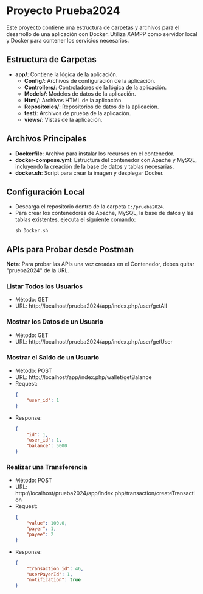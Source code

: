 
# Proyecto Prueba2024

Este proyecto contiene una estructura de carpetas y archivos para el desarrollo de una aplicación con Docker. Utiliza XAMPP como servidor local y Docker para contener los servicios necesarios.

## Estructura de Carpetas

- **app/**: Contiene la lógica de la aplicación.
  - **Config/**: Archivos de configuración de la aplicación.
  - **Controllers/**: Controladores de la lógica de la aplicación.
  - **Models/**: Modelos de datos de la aplicación.
  - **Html/**: Archivos HTML de la aplicación.
  - **Repositories/**: Repositorios de datos de la aplicación.
  - **test/**: Archivos de prueba de la aplicación.
  - **views/**: Vistas de la aplicación.

## Archivos Principales

- **Dockerfile**: Archivo para instalar los recursos en el contenedor.
- **docker-compose.yml**: Estructura del contenedor con Apache y MySQL, incluyendo la creación de la base de datos y tablas necesarias.
- **docker.sh**: Script para crear la imagen y desplegar Docker.

## Configuración Local

- Descarga el repositorio dentro de la carpeta `C:/prueba2024`.
- Para crear los contenedores de Apache, MySQL, la base de datos y las tablas existentes, ejecuta el siguiente comando:
  ```
  sh Docker.sh
  ```

## APIs para Probar desde Postman
**Nota**: Para probar las APIs una vez creadas en el Contenedor, debes quitar "prueba2024" de la URL.

### Listar Todos los Usuarios
- Método: GET
- URL: http://localhost/prueba2024/app/index.php/user/getAll

### Mostrar los Datos de un Usuario
- Método: GET
- URL: http://localhost/prueba2024/app/index.php/user/getUser

### Mostrar el Saldo de un Usuario
- Método: POST
- URL: http://localhost/app/index.php/wallet/getBalance
- Request:
  ```json
  {
      "user_id": 1
  }
  ```
- Response:
  ```json
  {
      "id": 1,
      "user_id": 1,
      "balance": 5000
  }
  ```

### Realizar una Transferencia
- Método: POST
- URL: http://localhost/prueba2024/app/index.php/transaction/createTransaction
- Request:
  ```json
  {
      "value": 100.0,
      "payer": 1,
      "payee": 2
  }
  ```
- Response:
  ```json
  {
      "transaction_id": 46,
      "userPayerId": 1,
      "notification": true
  }
  ```
